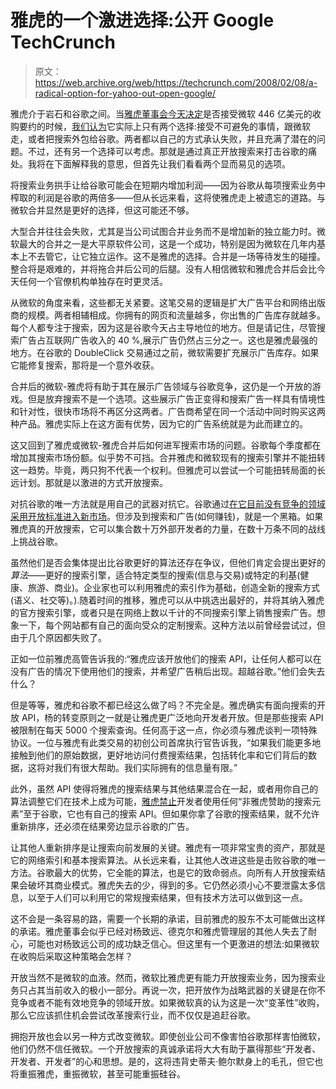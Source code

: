 # 雅虎的一个激进选择:公开 Google TechCrunch

> 原文：<https://web.archive.org/web/https://techcrunch.com/2008/02/08/a-radical-option-for-yahoo-out-open-google/>

雅虎介于岩石和谷歌之间。当[雅虎董事会今天决定](https://web.archive.org/web/20230124230501/http://techcrunch.com/2008/02/08/yahoo-board-to-determine-fate-of-company-today/)是否接受微软 446 亿美元的收购要约的时候，[我们认为](https://web.archive.org/web/20230124230501/http://techcrunch.com/2008/02/06/decision-time-for-yahoo/)它实际上只有两个选择:接受不可避免的事情，跟微软走，或者把搜索外包给谷歌。两者都以自己的方式承认失败，并且充满了潜在的问题。不过，还有另一个选择可以考虑。那就是通过真正开放搜索来打击谷歌的痛处。我将在下面解释我的意思，但首先让我们看看两个显而易见的选项。

将搜索业务拱手让给谷歌可能会在短期内增加利润——因为谷歌从每项搜索业务中榨取的利润是谷歌的两倍多——但从长远来看，这将使雅虎走上被遗忘的道路。与微软合并显然是更好的选择，但这可能还不够。

大型合并往往会失败，尤其是当公司试图合并业务而不是增加新的独立能力时。微软最大的合并之一是大平原软件公司，这是一个成功，特别是因为微软在几年内基本上不去管它，让它独立运作。这不是雅虎的选择。合并是一场等待发生的碰撞。整合将是艰难的，并将拖合并后公司的后腿。没有人相信微软和雅虎合并后会比今天任何一个官僚机构单独存在时更灵活。

从微软的角度来看，这些都无关紧要。这笔交易的逻辑是扩大广告平台和网络出版商的规模。两者相辅相成。你拥有的网页和流量越多，你出售的广告库存就越多。每个人都专注于搜索，因为这是谷歌今天占主导地位的地方。但是请记住，尽管搜索广告占互联网广告收入的 40 %,展示广告仍然占三分之一。这也是雅虎最强的地方。在谷歌的 DoubleClick 交易通过之前，微软需要扩充展示广告库存。如果它能修复搜索，那将是一个意外收获。

合并后的微软-雅虎将有助于其在展示广告领域与谷歌竞争，这仍是一个开放的游戏。但是放弃搜索不是一个选项。这些展示广告正变得和搜索广告一样具有情境性和针对性，很快市场将不再区分这两者。广告商希望在同一个活动中同时购买这两种产品。雅虎实际上在这方面有优势，因为它的广告系统就是为此而建立的。

这又回到了雅虎或微软-雅虎合并后如何进军搜索市场的问题。谷歌每个季度都在增加其搜索市场份额。似乎势不可挡。合并雅虎和微软现有的搜索引擎并不能扭转这一趋势。毕竟，两只狗不代表一个权利。但雅虎可以尝试一个可能扭转局面的长远计划。那就是以激进的方式开放搜索。

对抗谷歌的唯一方法就是用自己的武器对抗它。谷歌通过[在它目前没有竞争的领域采用开放标准进入新市场](https://web.archive.org/web/20230124230501/http://techcrunch.com/2007/12/31/who-is-the-openest-of-them-all/)。但涉及到搜索和广告(如何赚钱)，就是一个黑箱。如果雅虎真的开放搜索，它可以集合数十万外部开发者的力量，在数十万条不同的战线上挑战谷歌。

虽然他们是否会集体提出比谷歌更好的算法还存在争议，但他们肯定会提出更好的*算法*——更好的搜索引擎，适合特定类型的搜索(信息与交易)或特定的利基(健康、旅游、商业)。企业家也可以利用雅虎的索引作为基础，创造全新的搜索方式(语义、社交等)。).随着时间的推移，雅虎可以从中挑选出最好的，并将其纳入雅虎的官方搜索引擎，或者只是在网络上数以千计的不同搜索引擎上销售搜索广告。想象一下，每个网站都有自己的面向受众的定制搜索。这种方法以前曾经尝试过，但由于几个原因都失败了。

正如一位前雅虎高管告诉我的:“雅虎应该开放他们的搜索 API，让任何人都可以在没有广告的情况下使用他们的搜索，并希望广告稍后出现。超越谷歌。”他们会失去什么？

但是等等，雅虎和谷歌不都已经这么做了吗？不完全是。雅虎确实有面向搜索的开放 API，杨的转变原则之一就是让雅虎更广泛地向开发者开放。但是那些搜索 API 被限制在每天 5000 个搜索查询。任何高于这一点，你必须与雅虎谈判一项特殊协议。一位与雅虎有此类交易的初创公司首席执行官告诉我，“如果我们能更多地接触到他们的原始数据，更好地访问付费搜索结果，包括转化率和它们背后的数据，这将对我们有很大帮助。我们实际拥有的信息量有限。”

此外，虽然 API 使得将雅虎的搜索结果与其他结果混合在一起，或者用你自己的算法调整它们在技术上成为可能，[雅虎禁止](https://web.archive.org/web/20230124230501/http://developer.yahoo.com/usagePolicy/)开发者使用任何“非雅虎赞助的搜索元素”至于谷歌，它也有自己的搜索 API。但如果你拿了谷歌的搜索结果，就不允许重新排序，还必须在结果旁边显示谷歌的广告。

让其他人重新排序是让搜索向前发展的关键。雅虎有一项非常宝贵的资产，那就是它的网络索引和基本搜索算法。从长远来看，让其他人改进这些是击败谷歌的唯一方法。谷歌最大的优势，它全能的算法，也是它的致命弱点。向所有人开放搜索结果会破坏其商业模式。雅虎失去的少，得到的多。它仍然必须小心不要泄露太多信息，以至于人们可以利用它的常规搜索结果，但有技术方法可以做到这一点。

这不会是一条容易的路，需要一个长期的承诺，目前雅虎的股东不太可能做出这样的承诺。雅虎董事会似乎已经对杨致远、德克尔和雅虎管理层的其他人失去了耐心，可能也对杨致远公司的成功缺乏信心。但这里有一个更激进的想法:如果微软在收购后采取这种策略会怎样？

开放当然不是微软的血液。然而，微软比雅虎更有能力开放搜索业务，因为搜索业务只占其当前收入的极小一部分。再说一次，把开放作为战略武器的关键是在你不竞争或者不能有效地竞争的领域开放。如果微软真的认为这是一次“变革性”收购，那么它应该抓住机会尝试改革搜索行业，而不仅仅是追赶谷歌。

拥抱开放也会以另一种方式改变微软。即使创业公司不像害怕谷歌那样害怕微软，他们仍然不信任微软。一个开放搜索的真诚承诺将大大有助于赢得那些“开发者、开发者、开发者”的心和思想。是的，这将违背史蒂夫·鲍尔默身上的毛孔，但它也将重振雅虎，重振微软，甚至可能重振硅谷。